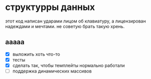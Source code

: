 # структурры данных

этот код написан ударами лицом об клавиатуру, а лицензирован надеждами и мечтами. не советую брать такую хрень.

## ааааа
- [x] выложить хоть что-то
- [x] тесты
- [x] сделать так, чтобы темплейты нормально работали
- [ ] поддержка динамических массивов
